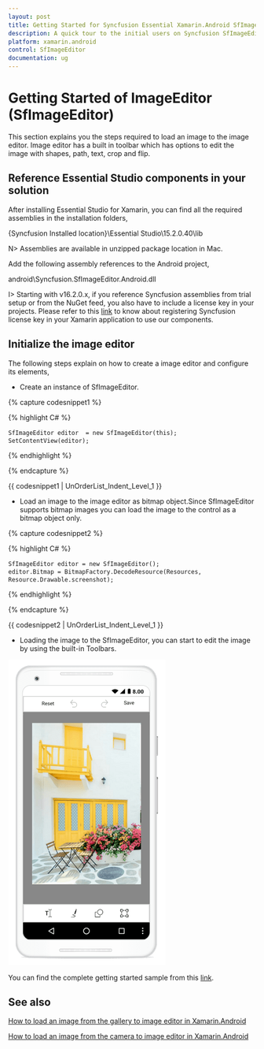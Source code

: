```yaml
---
layout: post
title: Getting Started for Syncfusion Essential Xamarin.Android SfImageEditor
description: A quick tour to the initial users on Syncfusion SfImageEditor control for Xamarin.Android  platform and create a demo application.
platform: xamarin.android
control: SfImageEditor
documentation: ug
---
```

# Getting Started of ImageEditor (SfImageEditor)

This section explains you the steps required to load an image to the image editor. Image editor has a built in toolbar which has options to edit the image with shapes, path, text, crop and flip.

## Reference Essential Studio components in your solution

After installing Essential Studio for Xamarin, you can find all the required assemblies in the installation folders, 

{Syncfusion Installed location}\Essential Studio\15.2.0.40\lib

N> Assemblies are available in unzipped package location in Mac.

Add the following assembly references to the Android project,

android\Syncfusion.SfImageEditor.Android.dll

I> Starting with v16.2.0.x, if you reference Syncfusion assemblies from trial setup or from the NuGet feed, you also have to include a license key in your projects. Please refer to this [link](https://help.syncfusion.com/common/essential-studio/licensing/license-key) to know about registering Syncfusion license key in your Xamarin application to use our components.

## Initialize the image editor

The following steps explain on how to create a image editor  and configure its elements,

* Create an instance of SfImageEditor.

{% capture codesnippet1 %}

{% highlight C# %}

    SfImageEditor editor  = new SfImageEditor(this);
    SetContentView(editor);

{% endhighlight %}

{% endcapture %}

{{ codesnippet1 | UnOrderList_Indent_Level_1 }} 

* Load an image to the image editor as bitmap object.Since SfImageEditor supports bitmap images you can load the image to the control as a bitmap object only.

{% capture codesnippet2 %}

{% highlight C# %}

    SfImageEditor editor = new SfImageEditor();
    editor.Bitmap = BitmapFactory.DecodeResource(Resources, Resource.Drawable.screenshot);
 
{% endhighlight %}

{% endcapture %}

{{ codesnippet2 | UnOrderList_Indent_Level_1 }} 

* Loading the image to the SfImageEditor, you can start to edit the image by using the built-in Toolbars.

![SfImageEditor](ImageEditor_images/gettingstarted.png)


You can find the complete getting started sample from this [link](https://github.com/SyncfusionExamples/Getting-Started-Sample-of-SfImageEditor-in-Xamarin.Android).

## See also

[How to load an image from the gallery to image editor in Xamarin.Android](https://www.syncfusion.com/kb/7777/how-to-load-an-image-from-gallery-in-imageeditor-xamarin-android)

[How to load an image from the camera to image editor in Xamarin.Android](https://www.syncfusion.com/kb/7775/how-to-load-an-image-from-the-camera-to-image-editor-in-xamarin-android)